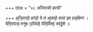 +++
title = "०८ अजिरासो हरयो"

+++
अ॒जि॒रासो॒ हर॑यो॒ ये त॑ आ॒शवो॒ वाता॑ इव प्रस॒क्षिणः॑ ।  
येभि॒रप॑त्यं॒ मनु॑षः प॒रीय॑से॒ येभि॒र्विश्वं॒ स्व॑र्दृ॒शे ॥